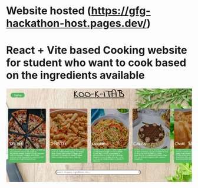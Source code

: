 # Website hosted (https://gfg-hackathon-host.pages.dev/)
# React + Vite based Cooking website for student who want to cook based on the ingredients available
![title-pic](https://github.com/kingsmen732/GFG-FINAL-SUBMISSION/blob/main/demo.png)
